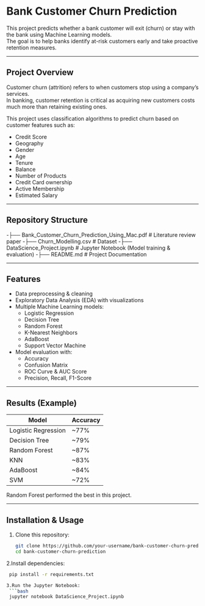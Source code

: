 # Bank Customer Churn Prediction

This project predicts whether a bank customer will exit (churn) or stay with the bank using Machine Learning models.  
The goal is to help banks identify at-risk customers early and take proactive retention measures.

---

## Project Overview
Customer churn (attrition) refers to when customers stop using a company’s services.  
In banking, customer retention is critical as acquiring new customers costs much more than retaining existing ones.  

This project uses classification algorithms to predict churn based on customer features such as:
- Credit Score
- Geography
- Gender
- Age
- Tenure
- Balance
- Number of Products
- Credit Card ownership
- Active Membership
- Estimated Salary

---

## Repository Structure
-├── Bank_Customer_Churn_Prediction_Using_Mac.pdf # Literature review paper
-├── Churn_Modelling.csv # Dataset
-├── DataScience_Project.ipynb # Jupyter Notebook (Model training & evaluation)
-├── README.md # Project Documentation


---

## Features
- Data preprocessing & cleaning
- Exploratory Data Analysis (EDA) with visualizations
- Multiple Machine Learning models:
  - Logistic Regression
  - Decision Tree
  - Random Forest
  - K-Nearest Neighbors
  - AdaBoost
  - Support Vector Machine 
- Model evaluation with:
  - Accuracy
  - Confusion Matrix
  - ROC Curve & AUC Score
  - Precision, Recall, F1-Score

---

## Results (Example)
| Model                  | Accuracy |
|-------------------------|----------|
| Logistic Regression     | ~77%     |
| Decision Tree           | ~79%     |
| Random Forest           | ~87%     |
| KNN                     | ~83%     |
| AdaBoost                | ~84%     | 
| SVM                     | ~72%     |

Random Forest performed the best in this project.

---

## Installation & Usage

1. Clone this repository:
   ```bash
   git clone https://github.com/your-username/bank-customer-churn-prediction.git
   cd bank-customer-churn-prediction
   
2.Install dependencies:
   ```bash
    pip install -r requirements.txt

3.Run the Jupyter Notebook:
    ```bash
    jupyter notebook DataScience_Project.ipynb
